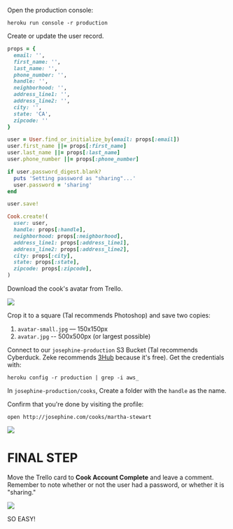 Open the production console:

```
heroku run console -r production
```

Create or update the user record.

```ruby
props = {
  email: '',
  first_name: '', 
  last_name: '', 
  phone_number: '', 
  handle: '',
  neighborhood: '',
  address_line1: '',
  address_line2: '',
  city: '',
  state: 'CA',
  zipcode: ''
}

user = User.find_or_initialize_by(email: props[:email])
user.first_name ||= props[:first_name]
user.last_name ||= props[:last_name]
user.phone_number ||= props[:phone_number]

if user.password_digest.blank?
  puts 'Setting password as "sharing"...'
  user.password = 'sharing'
end

user.save!

Cook.create!(
  user: user, 
  handle: props[:handle], 
  neighborhood: props[:neighborhood], 
  address_line1: props[:address_line1], 
  address_line2: props[:address_line2], 
  city: props[:city], 
  state: props[:state], 
  zipcode: props[:zipcode], 
)
```

Download the cook's avatar from Trello.

![](https://dl.dropboxusercontent.com/spa/gcrmzi51hzw4tnm/e0eeom-b.png)

Crop it to a square (Tal recommends Photoshop) and save two copies:

1. `avatar-small.jpg` –– 150x150px
2. `avatar.jpg` -- 500x500px (or largest possible)

Connect to our `josephine-production` S3 Bucket (Tal recommends Cyberduck. Zeke recommends [3Hub](http://www.3hubapp.com/) because it's free). Get the credentials with:

```
heroku config -r production | grep -i aws_
```

In `josephine-production/cooks`, Create a folder with the `handle` as the name.

Confirm that you're done by visiting the profile:

```
open http://josephine.com/cooks/martha-stewart
```

![](https://dl.dropboxusercontent.com/spa/gcrmzi51hzw4tnm/ha8s9srs.png)

FINAL STEP
==========

Move the Trello card to **Cook Account Complete** and leave a comment. Remember to note whether or not the user had a password, or whether it is "sharing."

![](https://dl.dropboxusercontent.com/spa/gcrmzi51hzw4tnm/h7__cgbg.png)

SO EASY!

